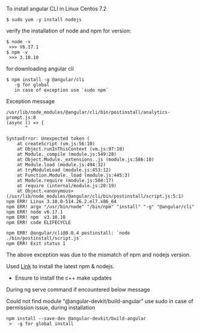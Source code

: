To install angular CLI in Linux Centos 7.2
```
$ sudo yum -y install nodejs
```

verify the installation of node and npm for version:
```
$ node -v 
 >>> V6.17.1
$ npm -v
 >>> 3.10.10
```
 
 for  downloading angular cli
 
 ```
 $ npm install -g @angular/cli
    -g for global
    in case of exception use `sudo npm`
 ```

Exception message
```
/usr/lib/node_modules/@angular/cli/bin/postinstall/analytics-prompt.js:8
(async () => {
       ^

SyntaxError: Unexpected token (
    at createScript (vm.js:56:10)
    at Object.runInThisContext (vm.js:97:10)
    at Module._compile (module.js:549:28)
    at Object.Module._extensions..js (module.js:586:10)
    at Module.load (module.js:494:32)
    at tryModuleLoad (module.js:453:12)
    at Function.Module._load (module.js:445:3)
    at Module.require (module.js:504:17)
    at require (internal/module.js:20:19)
    at Object.<anonymous> (/usr/lib/node_modules/@angular/cli/bin/postinstall/script.js:5:1)
npm ERR! Linux 3.10.0-514.26.2.el7.x86_64
npm ERR! argv "/usr/bin/node" "/bin/npm" "install" "-g" "@angular/cli"
npm ERR! node v6.17.1
npm ERR! npm  v3.10.10
npm ERR! code ELIFECYCLE

npm ERR! @angular/cli@8.0.4 postinstall: `node ./bin/postinstall/script.js`
npm ERR! Exit status 1

```
The above exception was due to the mismatch of npm and nodejs version.

Used [Link](https://tecadmin.net/install-latest-nodejs-and-npm-on-centos/) to install the latest npm & nodejs.
- Ensure to install the c++ make updates

During ng serve command if encountered below message

Could not find module “@angular-devkit/build-angular”
use sudo in case of permission issue, during installation 
```
npm install --save-dev @angular-devkit/build-angular
 >  -g for global install
```

